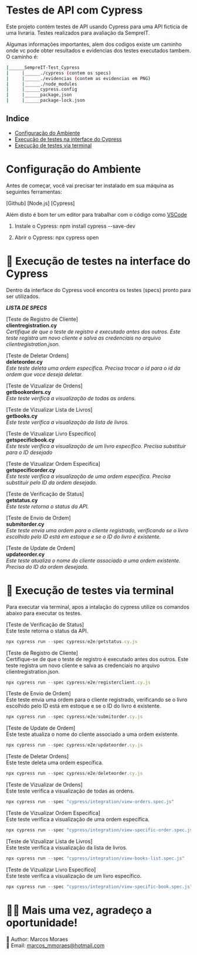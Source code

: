 # Testes de API com Cypress
Este projeto contém testes de API usando Cypress para uma API ficticia de uma livraria.
Testes realizados para avaliação da SempreIT.

Algumas informações importantes, alem dos codigos existe um caminho onde vc pode obter resultados e evidencias dos testes executados tambem.
O caminho é:

```bash
|______SempreIT-Test_Cypress
|     |______./cypress (contem os specs)
|     |______./evidencias (contem as evidencias em PNG)
|     |______./node_modules 
|     |______cypress.config
|     |______package,json
|     |______package-lock.json
```

## Indice

- [Configuração do Ambiente](#configuração-do-ambiente)
- [Execução de testes na interface do Cypress](#execucao-de-testes-na-interface-do-cypress)
- [Execução de testes via terminal](#execucao-de-testes-via-terminal)

# Configuração do Ambiente #
Antes de começar, você vai precisar ter instalado em sua máquina as seguintes ferramentas:

[Github]
[Node.js]
[Cypress]

Além disto é bom ter um editor para trabalhar com o código como [VSCode](https://code.visualstudio.com/)

1. Instale o Cypress:
   npm install cypress --save-dev

2. Abrir o Cypress:
   npx cypress open

# 🎲 Execução de testes na interface do Cypress #
   
   Dentro da interface do Cypress você encontra os testes (specs) pronto para ser utilizados.

   _**LISTA DE SPECS**_
   
   [Teste de Registro de Cliente]</br>
   **clientregistration.cy**</br>
   _Certifique de que o teste de registro é executado antes dos outros. Este teste registra um novo cliente e salva as credenciais no arquivo clientregistration.json._
   
   [Teste de Deletar Ordens]</br>
   **deleteorder.cy**                             
   _Este teste deleta uma ordem específica. Precisa trocar o id para o id da ordem que voce deseja deletar._

   [Teste de Vizualizar de Ordens]</br>
   **getbookorders.cy**                             
   _Este teste verifica a visualização de todas as ordens._

   [Teste de Vizualizar Lista de Livros]</br>
   **getbooks.cy**                                   
   _Este teste verifica a visualização da lista de livros._
                               
   [Teste de Vizualizar Livro Especifico]</br>
   **getspecificbook.cy**</br>
   _Este teste verifica a visualização de um livro específico. Precisa substituir para o ID desejado_
   
   [Teste de Vizualizar Ordem Especifica]</br>
   **getspecificorder.cy**                  
   _Este teste verifica a visualização de uma ordem específica. Precisa substituir pelo ID da ordem desejado._

   [Teste de Verificação de Status]</br>
   **getstatus.cy**                                 
   _Este teste retorna o status da API._

   [Teste de Envio de Ordem]</br>
   **submitorder.cy**                                
   _Este teste envia uma ordem para o cliente registrado, verificando se o livro escolhido pelo ID está em estoque e se o ID do livro é existente._
   
   [Teste de Update de Ordem]</br>
   **updateorder.cy**                                
   _Este teste atualiza o nome do cliente associado a uma ordem existente. Precisa do ID da ordem desejada._
       

# 👾 Execução de testes via terminal #

   Para executar via terminal, apos a intalação do cypress utilize os comandos abaixo para executar os testes.
   
   [Teste de Verificação de Status]</br>
   Este teste retorna o status da API.</br>
   ```js
   npx cypress run --spec cypress/e2e/getstatus.cy.js
   ```

   [Teste de Registro de Cliente]</br>
   Certifique-se de que o teste de registro é executado antes dos outros. Este teste registra um novo cliente e salva as credenciais no arquivo clientregistration.json.</br>
   ```js
   npx cypress run --spec cypress/e2e/registerclient.cy.js
   ```
   [Teste de Envio de Ordem]</br>
   Este teste envia uma ordem para o cliente registrado, verificando se o livro escolhido pelo ID está em estoque e se o ID do livro é existente.</br>
   ```js
   npx cypress run --spec cypress/e2e/submitorder.cy.js
   ```

   [Teste de Update de Ordem]</br>
   Este teste atualiza o nome do cliente associado a uma ordem existente.</br>
   ```js
   npx cypress run --spec cypress/e2e/updateorder.cy.js
   ```

   [Teste de Deletar Ordens]</br>
   Este teste deleta uma ordem específica.</br>
   ```js
   npx cypress run --spec cypress/e2e/deleteorder.cy.js
   ```

   [Teste de Vizualizar de Ordens]</br>
   Este teste verifica a visualização de todas as ordens.</br>
   ```js
   npx cypress run --spec "cypress/integration/view-orders.spec.js"
   ```

   [Teste de Vizualizar Ordem Especifica]</br>
   Este teste verifica a visualização de uma ordem específica.</br>
   ```js
   npx cypress run --spec "cypress/integration/view-specific-order.spec.js"
   ```

   [Teste de Vizualizar Lista de Livros]</br>
   Este teste verifica a visualização da lista de livros.</br>
   ```js
   npx cypress run --spec "cypress/integration/view-books-list.spec.js"
   ```

   [Teste de Vizualizar Livro Especifico]</br>
   Este teste verifica a visualização de um livro específico.</br>
   ```js
   npx cypress run --spec "cypress/integration/view-specific-book.spec.js"
   ```

# 🙏🏻 Mais uma vez, agradeço a oportunidade! #
👤 Author: Marcos Moraes </br>
📧 Email: marcos_mmoraes@hotmail.com
